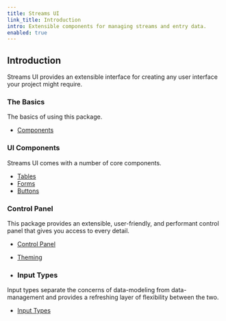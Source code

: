```yaml
---
title: Streams UI
link_title: Introduction
intro: Extensible components for managing streams and entry data.
enabled: true
---
```


## Introduction

Streams UI provides an extensible interface for creating any user interface your project might require.


### The Basics

The basics of using this package.

- [Components](components)
 

### UI Components

Streams UI comes with a number of core components.

- [Tables](tables)
- [Forms](forms)
- [Buttons](buttons)

### Control Panel

This package provides an extensible, user-friendly, and performant control panel that gives you access to every detail.

- [Control Panel](cp)
- [Theming](theming)
  

- ### Input Types

Input types separate the concerns of data-modeling from data-management and provides a refreshing layer of flexibility between the two.

- [Input Types](inputs)
